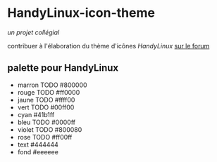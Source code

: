 # HandyLinux-icon-theme
*un projet collégial*

contribuer à l'élaboration du thème d'icônes *HandyLinux* [sur le forum](https://handylinux.org/forum/viewtopic.php?id=1357)


## palette pour HandyLinux

- marron TODO #800000
- rouge TODO #ff0000
- jaune TODO #ffff00
- vert TODO #00ff00
- cyan #41b1ff
- bleu TODO #0000ff
- violet TODO #800080
- rose TODO #ff00ff
- text #444444
- fond #eeeeee

